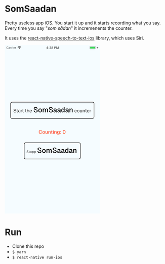 # SomSaadan
Pretty useless app iOS. You start it up and it starts recording what you say. Every time you say "_som sådan_" it incremenents the counter. 

It uses the [react-native-speech-to-text-ios](https://github.com/muhaos/react-native-speech-to-text-ios) library, which uses Siri.

![SomSaadan screenshot](https://github.com/mikaello/SomSaadan/blob/master/SomSaadan-screenshot.png)

# Run

* Clone this repo
* `$ yarn`
* `$ react-native run-ios`
